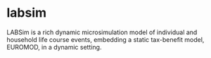 # labsim
LABSim is a rich dynamic microsimulation model of individual and household life course events, embedding a static tax-benefit model, EUROMOD, in a dynamic setting.

